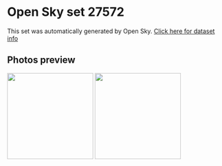# Open Sky set 27572
This set was automatically generated by Open Sky.
[Click here for dataset info](https://github.com/awesomelewis2007/opensky/blob/master/dataset/27572/info.json)
## Photos preview
<img src="https://raw.githubusercontent.com/awesomelewis2007/opensky/master/dataset/27572/photos.gif" width="200px"/>
<img src="https://raw.githubusercontent.com/awesomelewis2007/opensky/master/dataset/27572/photos_bw.gif" width="200px"/>

